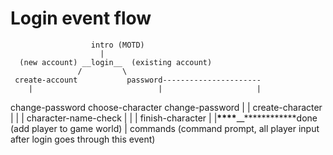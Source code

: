 # Login event flow

                      intro (MOTD)
                        |
      (new account) __login__  (existing account)
                   /         \
     create-account           password----------------------
        |                            |                     |

change-password choose-character change-password
| |
create-character |
| |
character-name-check |
| |
finish-character |
|****\*\*\*\*****\_\_****\*\*\*\*****done (add player to game world)
|
commands
(command prompt, all player input after login goes through this event)
